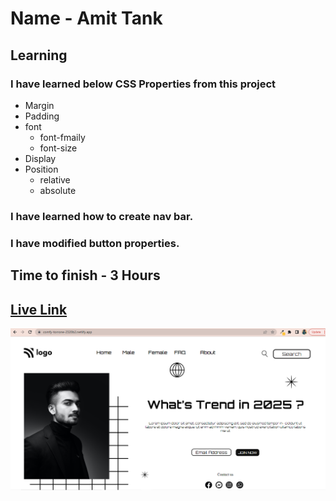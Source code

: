 # Name - Amit Tank
## Learning 

### I have learned below CSS Properties from this project

- Margin
- Padding
- font 
    - font-fmaily
    - font-size
- Display
- Position
    - relative
    - absolute
### I have learned how to create nav bar.
### I have modified button properties.

## Time to finish - 3 Hours 

[Live Link](https://comfy-torrone-2320b2.netlify.app/)
---
![Image](./completed.PNG)